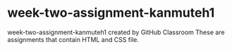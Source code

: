 # week-two-assignment-kanmuteh1
week-two-assignment-kanmuteh1 created by GitHub Classroom
These are assignments that contain HTML and CSS file.
